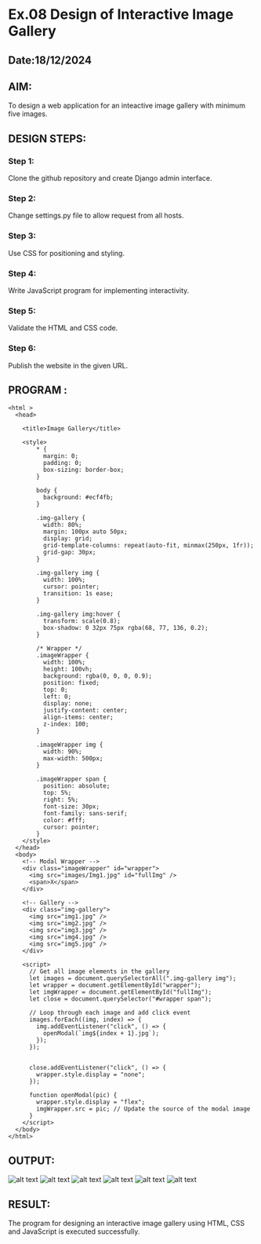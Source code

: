 # Ex.08 Design of Interactive Image Gallery
## Date:18/12/2024

## AIM:
To design a web application for an inteactive image gallery with minimum five images.

## DESIGN STEPS:

### Step 1:
Clone the github repository and create Django admin interface.

### Step 2:
Change settings.py file to allow request from all hosts.

### Step 3:
Use CSS for positioning and styling.

### Step 4:
Write JavaScript program for implementing interactivity.

### Step 5:
Validate the HTML and CSS code.

### Step 6:
Publish the website in the given URL.

## PROGRAM :
```
<html >
  <head>
   
    <title>Image Gallery</title>
    
    <style>
        * {
          margin: 0;
          padding: 0;
          box-sizing: border-box;
        }

        body {
          background: #ecf4fb;
        }

        .img-gallery {
          width: 80%;
          margin: 100px auto 50px;
          display: grid;
          grid-template-columns: repeat(auto-fit, minmax(250px, 1fr));
          grid-gap: 30px;
        }

        .img-gallery img {
          width: 100%;
          cursor: pointer;
          transition: 1s ease;
        }

        .img-gallery img:hover {
          transform: scale(0.8);
          box-shadow: 0 32px 75px rgba(68, 77, 136, 0.2);
        }

        /* Wrapper */
        .imageWrapper {
          width: 100%;
          height: 100vh;
          background: rgba(0, 0, 0, 0.9);
          position: fixed;
          top: 0;
          left: 0;
          display: none;
          justify-content: center;
          align-items: center;
          z-index: 100;
        }

        .imageWrapper img {
          width: 90%;
          max-width: 500px;
        }

        .imageWrapper span {
          position: absolute;
          top: 5%;
          right: 5%;
          font-size: 30px;
          font-family: sans-serif;
          color: #fff;
          cursor: pointer;
        }
    </style>
  </head>
  <body>
    <!-- Modal Wrapper -->
    <div class="imageWrapper" id="wrapper">
      <img src="images/Img1.jpg" id="fullImg" />
      <span>X</span>
    </div>

    <!-- Gallery -->
    <div class="img-gallery">
      <img src="img1.jpg" />
      <img src="img2.jpg" />
      <img src="img3.jpg" />
      <img src="img4.jpg" />
      <img src="img5.jpg" />
    </div>

    <script>
      // Get all image elements in the gallery
      let images = document.querySelectorAll(".img-gallery img");
      let wrapper = document.getElementById("wrapper");
      let imgWrapper = document.getElementById("fullImg");
      let close = document.querySelector("#wrapper span"); 

      // Loop through each image and add click event
      images.forEach((img, index) => {
        img.addEventListener("click", () => {
          openModal(`img${index + 1}.jpg`);
        });
      });

     
      close.addEventListener("click", () => {
        wrapper.style.display = "none";
      });

      function openModal(pic) {
        wrapper.style.display = "flex";
        imgWrapper.src = pic; // Update the source of the modal image
      }
    </script>
  </body>
</html>

```

## OUTPUT:
![alt text](<Screenshot (135)-1.png>)
![alt text](<Screenshot (136).png>)
![alt text](<Screenshot (137).png>)
![alt text](<Screenshot (138).png>)
![alt text](<Screenshot (139).png>)
![alt text](<Screenshot (140).png>)

## RESULT:
The program for designing an interactive image gallery using HTML, CSS and JavaScript is executed successfully.
